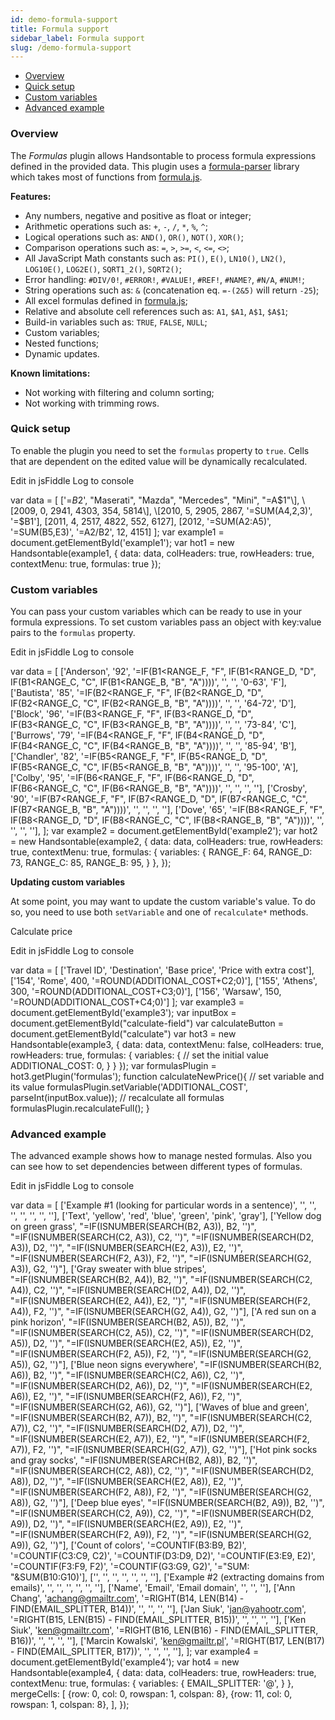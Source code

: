 ```yaml
---
id: demo-formula-support
title: Formula support
sidebar_label: Formula support
slug: /demo-formula-support
---
```


*   [Overview](#overview)
*   [Quick setup](#setup)
*   [Custom variables](#custom-variables)
*   [Advanced example](#advanced-example)

### Overview

The _Formulas_ plugin allows Handsontable to process formula expressions defined in the provided data. This plugin uses a [formula-parser](https://github.com/handsontable/formula-parser) library which takes most of functions from [formula.js](https://github.com/handsontable/formula.js).

**Features:**

*   Any numbers, negative and positive as float or integer;
*   Arithmetic operations such as: `+`, `-`, `/`, `*`, `%`, `^`;
*   Logical operations such as: `AND()`, `OR()`, `NOT()`, `XOR()`;
*   Comparison operations such as: `=`, `>`, `>=`, `<`, `<=`, `<>`;
*   All JavaScript Math constants such as: `PI()`, `E()`, `LN10()`, `LN2()`, `LOG10E()`, `LOG2E()`, `SQRT1_2()`, `SQRT2()`;
*   Error handling: `#DIV/0!`, `#ERROR!`, `#VALUE!`, `#REF!`, `#NAME?`, `#N/A`, `#NUM!`;
*   String operations such as: `&` (concatenation eq. `=-(2&5)` will return `-25`);
*   All excel formulas defined in [formula.js](https://github.com/handsontable/formula.js);
*   Relative and absolute cell references such as: `A1`, `$A1`, `A$1`, `$A$1`;
*   Build-in variables such as: `TRUE`, `FALSE`, `NULL`;
*   Custom variables;
*   Nested functions;
*   Dynamic updates.

**Known limitations:**

*   Not working with filtering and column sorting;
*   Not working with trimming rows.

### Quick setup

To enable the plugin you need to set the `formulas` property to `true`. Cells that are dependent on the edited value will be dynamically recalculated.

Edit in jsFiddle Log to console

var data = \[ \['=$B$2', "Maserati", "Mazda", "Mercedes", "Mini", "=A$1"\], \[2009, 0, 2941, 4303, 354, 5814\], \[2010, 5, 2905, 2867, '=SUM(A4,2,3)', '=$B1'\], \[2011, 4, 2517, 4822, 552, 6127\], \[2012, '=SUM(A2:A5)', '=SUM(B5,E3)', '=A2/B2', 12, 4151\] \]; var example1 = document.getElementById('example1'); var hot1 = new Handsontable(example1, { data: data, colHeaders: true, rowHeaders: true, contextMenu: true, formulas: true });

### Custom variables

You can pass your custom variables which can be ready to use in your formula expressions. To set custom variables pass an object with key:value pairs to the `formulas` property.

Edit in jsFiddle Log to console

var data = \[ \['Anderson', '92', '=IF(B1<RANGE\_F, "F", IF(B1<RANGE\_D, "D", IF(B1<RANGE\_C, "C", IF(B1<RANGE\_B, "B", "A"))))', '', '', '0-63', 'F'\], \['Bautista', '85', '=IF(B2<RANGE\_F, "F", IF(B2<RANGE\_D, "D", IF(B2<RANGE\_C, "C", IF(B2<RANGE\_B, "B", "A"))))', '', '', '64-72', 'D'\], \['Block', '96', '=IF(B3<RANGE\_F, "F", IF(B3<RANGE\_D, "D", IF(B3<RANGE\_C, "C", IF(B3<RANGE\_B, "B", "A"))))', '', '', '73-84', 'C'\], \['Burrows', '79', '=IF(B4<RANGE\_F, "F", IF(B4<RANGE\_D, "D", IF(B4<RANGE\_C, "C", IF(B4<RANGE\_B, "B", "A"))))', '', '', '85-94', 'B'\], \['Chandler', '82', '=IF(B5<RANGE\_F, "F", IF(B5<RANGE\_D, "D", IF(B5<RANGE\_C, "C", IF(B5<RANGE\_B, "B", "A"))))', '', '', '95-100', 'A'\], \['Colby', '95', '=IF(B6<RANGE\_F, "F", IF(B6<RANGE\_D, "D", IF(B6<RANGE\_C, "C", IF(B6<RANGE\_B, "B", "A"))))', '', '', '', ''\], \['Crosby', '90', '=IF(B7<RANGE\_F, "F", IF(B7<RANGE\_D, "D", IF(B7<RANGE\_C, "C", IF(B7<RANGE\_B, "B", "A"))))', '', '', '', ''\], \['Dove', '65', '=IF(B8<RANGE\_F, "F", IF(B8<RANGE\_D, "D", IF(B8<RANGE\_C, "C", IF(B8<RANGE\_B, "B", "A"))))', '', '', '', ''\], \]; var example2 = document.getElementById('example2'); var hot2 = new Handsontable(example2, { data: data, colHeaders: true, rowHeaders: true, contextMenu: true, formulas: { variables: { RANGE\_F: 64, RANGE\_D: 73, RANGE\_C: 85, RANGE\_B: 95, } }, });

**Updating custom variables**

At some point, you may want to update the custom variable's value. To do so, you need to use both `setVariable` and one of `recalculate*` methods.

 Calculate price

Edit in jsFiddle Log to console

var data = \[ \['Travel ID', 'Destination', 'Base price', 'Price with extra cost'\], \['154', 'Rome', 400, '=ROUND(ADDITIONAL\_COST+C2;0)'\], \['155', 'Athens', 300, '=ROUND(ADDITIONAL\_COST+C3;0)'\], \['156', 'Warsaw', 150, '=ROUND(ADDITIONAL\_COST+C4;0)'\] \]; var example3 = document.getElementById('example3'); var inputBox = document.getElementById("calculate-field") var calculateButton = document.getElementById("calculate") var hot3 = new Handsontable(example3, { data: data, contextMenu: false, colHeaders: true, rowHeaders: true, formulas: { variables: { // set the initial value ADDITIONAL\_COST: 0, } } }); var formulasPlugin = hot3.getPlugin('formulas'); function calculateNewPrice(){ // set variable and its value formulasPlugin.setVariable('ADDITIONAL\_COST', parseInt(inputBox.value)); // recalculate all formulas formulasPlugin.recalculateFull(); }

### Advanced example

The advanced example shows how to manage nested formulas. Also you can see how to set dependencies between different types of formulas.

Edit in jsFiddle Log to console

var data = \[ \['Example #1 (looking for particular words in a sentence)', '', '', '', '', '', '', ''\], \['Text', 'yellow', 'red', 'blue', 'green', 'pink', 'gray'\], \['Yellow dog on green grass', "=IF(ISNUMBER(SEARCH(B2, A3)), B2, '')", "=IF(ISNUMBER(SEARCH(C2, A3)), C2, '')", "=IF(ISNUMBER(SEARCH(D2, A3)), D2, '')", "=IF(ISNUMBER(SEARCH(E2, A3)), E2, '')", "=IF(ISNUMBER(SEARCH(F2, A3)), F2, '')", "=IF(ISNUMBER(SEARCH(G2, A3)), G2, '')"\], \['Gray sweater with blue stripes', "=IF(ISNUMBER(SEARCH(B2, A4)), B2, '')", "=IF(ISNUMBER(SEARCH(C2, A4)), C2, '')", "=IF(ISNUMBER(SEARCH(D2, A4)), D2, '')", "=IF(ISNUMBER(SEARCH(E2, A4)), E2, '')", "=IF(ISNUMBER(SEARCH(F2, A4)), F2, '')", "=IF(ISNUMBER(SEARCH(G2, A4)), G2, '')"\], \['A red sun on a pink horizon', "=IF(ISNUMBER(SEARCH(B2, A5)), B2, '')", "=IF(ISNUMBER(SEARCH(C2, A5)), C2, '')", "=IF(ISNUMBER(SEARCH(D2, A5)), D2, '')", "=IF(ISNUMBER(SEARCH(E2, A5)), E2, '')", "=IF(ISNUMBER(SEARCH(F2, A5)), F2, '')", "=IF(ISNUMBER(SEARCH(G2, A5)), G2, '')"\], \['Blue neon signs everywhere', "=IF(ISNUMBER(SEARCH(B2, A6)), B2, '')", "=IF(ISNUMBER(SEARCH(C2, A6)), C2, '')", "=IF(ISNUMBER(SEARCH(D2, A6)), D2, '')", "=IF(ISNUMBER(SEARCH(E2, A6)), E2, '')", "=IF(ISNUMBER(SEARCH(F2, A6)), F2, '')", "=IF(ISNUMBER(SEARCH(G2, A6)), G2, '')"\], \['Waves of blue and green', "=IF(ISNUMBER(SEARCH(B2, A7)), B2, '')", "=IF(ISNUMBER(SEARCH(C2, A7)), C2, '')", "=IF(ISNUMBER(SEARCH(D2, A7)), D2, '')", "=IF(ISNUMBER(SEARCH(E2, A7)), E2, '')", "=IF(ISNUMBER(SEARCH(F2, A7)), F2, '')", "=IF(ISNUMBER(SEARCH(G2, A7)), G2, '')"\], \['Hot pink socks and gray socks', "=IF(ISNUMBER(SEARCH(B2, A8)), B2, '')", "=IF(ISNUMBER(SEARCH(C2, A8)), C2, '')", "=IF(ISNUMBER(SEARCH(D2, A8)), D2, '')", "=IF(ISNUMBER(SEARCH(E2, A8)), E2, '')", "=IF(ISNUMBER(SEARCH(F2, A8)), F2, '')", "=IF(ISNUMBER(SEARCH(G2, A8)), G2, '')"\], \['Deep blue eyes', "=IF(ISNUMBER(SEARCH(B2, A9)), B2, '')", "=IF(ISNUMBER(SEARCH(C2, A9)), C2, '')", "=IF(ISNUMBER(SEARCH(D2, A9)), D2, '')", "=IF(ISNUMBER(SEARCH(E2, A9)), E2, '')", "=IF(ISNUMBER(SEARCH(F2, A9)), F2, '')", "=IF(ISNUMBER(SEARCH(G2, A9)), G2, '')"\], \['Count of colors', '=COUNTIF(B3:B9, B2)', '=COUNTIF(C3:C9, C2)', '=COUNTIF(D3:D9, D2)', '=COUNTIF(E3:E9, E2)', '=COUNTIF(F3:F9, F2)', '=COUNTIF(G3:G9, G2)', '="SUM: "&SUM(B10:G10)'\], \['', '', '', '', '', '', ''\], \['Example #2 (extracting domains from emails)', '', '', '', '', '', ''\], \['Name', 'Email', 'Email domain', '', '', ''\], \['Ann Chang', 'achang@gmailtr.com', '=RIGHT(B14, LEN(B14) - FIND(EMAIL\_SPLITTER, B14))', '', '', '', ''\], \['Jan Siuk', 'jan@yahootr.com', '=RIGHT(B15, LEN(B15) - FIND(EMAIL\_SPLITTER, B15))', '', '', '', ''\], \['Ken Siuk', 'ken@gmailtr.com', '=RIGHT(B16, LEN(B16) - FIND(EMAIL\_SPLITTER, B16))', '', '', '', ''\], \['Marcin Kowalski', 'ken@gmailtr.pl', '=RIGHT(B17, LEN(B17) - FIND(EMAIL\_SPLITTER, B17))', '', '', '', ''\], \]; var example4 = document.getElementById('example4'); var hot4 = new Handsontable(example4, { data: data, colHeaders: true, rowHeaders: true, contextMenu: true, formulas: { variables: { EMAIL\_SPLITTER: '@', } }, mergeCells: \[ {row: 0, col: 0, rowspan: 1, colspan: 8}, {row: 11, col: 0, rowspan: 1, colspan: 8}, \], });
